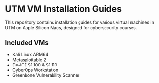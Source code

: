 # UTM VM Installation Guides

This repository contains installation guides for various virtual machines in UTM on Apple Silicon Macs, designed for cybersecurity courses.

## Included VMs
- Kali Linux ARM64
- Metasploitable 2
- De-ICE S1.100 & S1.110
- CyberOps Workstation
- Greenbone Vulnerability Scanner
